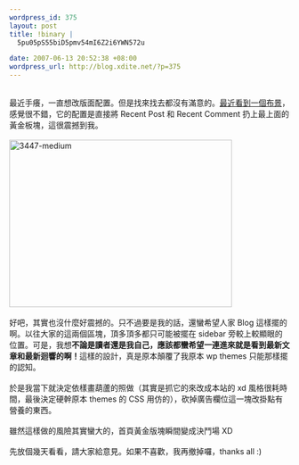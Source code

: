 ```yaml
--- 
wordpress_id: 375
layout: post
title: !binary |
  5pu05pS55biD5pmv54mI6Z2i6YWN572u

date: 2007-06-13 20:52:38 +08:00
wordpress_url: http://blog.xdite.net/?p=375
---
```

<br />最近手癢，一直想改版面配置。但是找來找去都沒有滿意的。<a href="http://themes.wordpress.net/columns/3-columns/3447/black-green-15/">最近看到一個布景</a>，感覺很不錯，它的配置是直接將 Recent Post 和 Recent Comment 扔上最上面的黃金板塊，這很震撼到我。<br /><br /><a href="http://www.flickr.com/photos/14765209@N00/543824360/" title="相片分享"><img src="http://farm2.static.flickr.com/1002/543824360_f59980e878_o.jpg" alt="3447-medium" height="300" width="400" /></a><br /><br />好吧，其實也沒什麼好震撼的。只不過要是我的話，還蠻希望人家 Blog 這樣擺的啊。以往大家的這兩個區塊，頂多頂多都只可能被擺在 sidebar 旁較上較顯眼的位置。可是，我想<strong>不論是讀者還是我自己，應該都蠻希望一連進來就是看到最新文章和最新迴響的啊！</strong>這樣的設計，真是原本顛覆了我原本 wp themes 只能那樣擺的認知。<br /><br />於是我當下就決定依樣畫葫蘆的照做（其實是抓它的來改成本站的 xd 風格很耗時間，最後決定硬幹原本 themes 的 CSS 用仿的），砍掉廣告欄位這一塊改掛點有營養的東西。<br /><br />雖然這樣做的風險其實蠻大的，首頁黃金版塊瞬間變成決鬥場 XD<br /><br />先放個幾天看看，請大家給意見。如果不喜歡，我再撤掉囉，thanks all :)<br />
